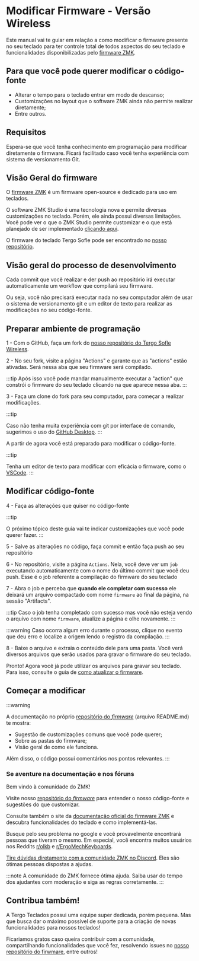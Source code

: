 # Modificar Firmware - Versão Wireless

Este manual vai te guiar em relação a como modificar o firmware presente no seu teclado para ter controle total de todos aspectos do seu teclado e funcionalidades disponibilizadas pelo [firmware ZMK](https://zmk.dev/).

## Para que você pode querer modificar o código-fonte

- Alterar o tempo para o teclado entrar em modo de descanso;
- Customizações no layout que o software ZMK ainda não permite realizar diretamente;
- Entre outros.

## Requisitos

Espera-se que você tenha conhecimento em programação para modificar diretamente o firmware. Ficará facilitado caso você tenha experiência com sistema de versionamento Git.

## Visão Geral do firmware

O [firmware ZMK](https://zmk.dev/) é um firmware open-source e dedicado para uso em teclados.

O software ZMK Studio é uma tecnologia nova e permite diversas customizações no teclado. Porém, ele ainda possui diversas limitações. Você pode ver o que o ZMK Studio permite customizar e o que está planejado de ser implementado [clicando aqui](https://zmk.dev/docs/features/studio).

O firmware do teclado Tergo Sofle pode ser encontrado no [nosso repositório](https://github.com/TergoTeclados/zmk-config-tergo-sofle).

## Visão geral do processo de desenvolvimento

Cada commit que você realizar e der push ao repositório irá executar automaticamente um workflow que compilará seu firmware.

Ou seja, você não precisará executar nada no seu computador além de usar o sistema de versionamento git e um editor de texto para realizar as modificações no seu código-fonte.

## Preparar ambiente de programação

1 - Com o GitHub, faça um fork do [nosso repositório do Tergo Sofle Wireless](https://github.com/TergoTeclados/zmk-config-tergo-sofle).

2 - No seu fork, visite a página "Actions" e garante que as "actions" estão ativadas. Será nessa aba que seu firmware será compilado.

:::tip
Após isso você pode mandar manualmente executar a "action" que constrói o firmware do seu teclado clicando na que aparece nessa aba.
:::

3 - Faça um clone do fork para seu computador, para começar a realizar modificações.

:::tip

Caso não tenha muita experiência com git por interface de comando, sugerimos o uso do [GitHub Desktop](https://desktop.github.com/).
:::

A partir de agora você está preparado para modificar o código-fonte.

:::tip

Tenha um editor de texto para modificar com eficácia o firmware, como o [VSCode](https://code.visualstudio.com/).
:::

## Modificar código-fonte

4 - Faça as alterações que quiser no código-fonte

:::tip

O próximo tópico deste guia vai te indicar customizações que você pode querer fazer.
:::

5 - Salve as alterações no código, faça commit e então faça push ao seu repositório

6 - No repositório, visite a página `Actions`. Nela, você deve ver um `job` executando automaticamente com o nome do último commit que você deu push. Esse é o job referente a compilação do firmware do seu teclado

7 - Abra o job e perceba que **quando ele completar com sucesso** ele deixará um arquivo compactado com nome `firmware` ao final da página, na sessão "Artifacts".

:::tip
Caso o job tenha completado com sucesso mas você não esteja vendo o arquivo com nome `firmware`, atualize a página e olhe novamente.
:::

:::warning
Caso ocorra algum erro durante o processo, clique no evento que deu erro e localize a origem lendo o registro da compilação.
:::

8 - Baixe o arquivo e extraia o conteúdo dele para uma pasta. Você verá diversos arquivos que serão usados para gravar o firmware do seu teclado.

Pronto! Agora você já pode utilizar os arquivos para gravar seu teclado. Para isso, consulte o guia de [como atualizar o firmware](./COMO_ATUALIZAR_FIRMWARE.md).

## Começar a modificar

:::warning

A documentação no próprio [repositório do _firmware_](https://github.com/TergoTeclados/zmk-config-tergo-sofle) (arquivo README.md) te mostra:
- Sugestão de customizações comuns que você pode querer;
- Sobre as pastas do firmware;
- Visão geral de como ele funciona.

Além disso, o código possui comentários nos pontos relevantes.
:::

### Se aventure na documentação e nos fóruns

Bem vindo à comunidade do ZMK!

Visite nosso [repositório do _firmware_](https://github.com/TergoTeclados/zmk-config-tergo-sofle) para entender o nosso código-fonte e sugestões do que customizar.

Consulte também o site da [documentação oficial do firmware ZMK](https://zmk.dev/docs) e descubra funcionalidades do teclado e como implementá-las.

Busque pelo seu problema no google e você provavelmente encontrará pessoas que tiveram o mesmo. Em especial, você encontra muitos usuários nos Reddits [r/olkb](https://www.reddit.com/r/olkb/) e [r/ErgoMechKeyboards](https://www.reddit.com/r/ErgoMechKeyboards/).

[Tire dúvidas diretamente com a comunidade ZMK no Discord](https://discord.com/invite/sycytVQ). Eles são ótimas pessoas dispostas a ajudas.

:::note
A comunidade do ZMK fornece ótima ajuda. Saiba usar do tempo dos ajudantes com moderação e siga as regras corretamente.
:::

## Contribua também!

A Tergo Teclados possui uma equipe super dedicada, porém pequena. Mas que busca dar o máximo possível de suporte para a criação de novas funcionalidades para nossos teclados!

Ficariamos gratos caso queira contribuir com a comunidade, compartilhando funcionalidades que você fez, resolvendo issues no [nosso repositório do firwmare](https://github.com/TergoTeclados/zmk-config-tergo-sofle), entre outros!
